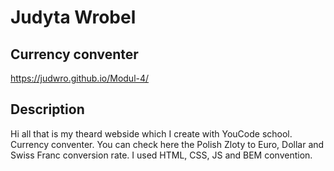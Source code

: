 # Judyta Wrobel 

## Currency conventer 

https://judwro.github.io/Modul-4/

## Description 

Hi all that is my theard webside which I create with YouCode school. Currency conventer. 
You can check here  the Polish Zloty to Euro, Dollar and Swiss Franc conversion rate.
I used HTML, CSS, JS and BEM convention. 
